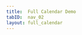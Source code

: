 ```yaml
---
title:  Full Calendar Demo
tabID:  nav_02
layout: full_calendar
---
```


<div id='trailwood_calendar'></div>
